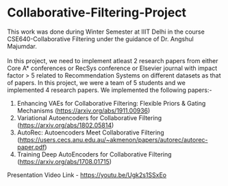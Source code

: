 # Collaborative-Filtering-Project
This work was done during Winter Semester at IIIT Delhi in the course CSE640-Collaborative Filtering under the guidance of Dr. 
Angshul Majumdar. 
<br />
<br />
In this project, we need to implement atleast 2 research papers from either Core A* conferences or RecSys conference or Elsevier journal with impact factor > 5 related to Recommendation Systems on different datasets as that of papers. In this project, we were a team of 5 students and we implemented 4 research papers. We implemented the following papers:-
1. Enhancing VAEs for Collaborative Filtering: Flexible Priors & Gating Mechanisms (https://arxiv.org/abs/1911.00936)
2. Variational Autoencoders for Collaborative Filtering (https://arxiv.org/abs/1802.05814)
3. AutoRec: Autoencoders Meet Collaborative Filtering (https://users.cecs.anu.edu.au/~akmenon/papers/autorec/autorec-paper.pdf)
4. Training Deep AutoEncoders for Collaborative Filtering (https://arxiv.org/abs/1708.01715)

Presentation Video Link - https://youtu.be/Ugk2s1SSxEo
